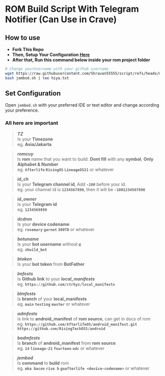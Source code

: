 # ROM Build Script With Telegram Notifier (Can Use in Crave)
## How to use
+ **Fork This Repo**
+ **Then, Setup Your Configuration [Here](https://github.com/ctrhyz/build_script#set-configuration)**
+ **After that, Run this command below inside your rom project folder**
```bash
# Change yourUsername with your github username
wget https://raw.githubusercontent.com/Shravan55555/script/refs/heads/main/jembod.sh
bash jembod.sh | tee hiya.txt
```

## Set Configuration
Open `jembod.sh` with your preferred IDE or text editor and change according your preference.
### All here are important
>**_TZ_** \
>Is your **Timezone** \
>eg. **Asia/Jakarta**

>**_romcuy_** \
>Is **rom** name that you want to build. **Dont fill** with any **symbol**, **Only Alphabet & Number** \
>eg. **`Afterlife` `RisingOS` `LineageOS21`** or whatever

>**_id_ch_** \
>Is your **Telegram channel id**, Add **_`-100`_** before your id. \
>eg. your channel id is **`1234567890`**, then it will be **`-1001234567890`**

>**_id_owner_** \
>Is your **Telegram id** \
>eg. **`1234569890`**

>**_dcdnm_** \
>Is your **device codename** \
>eg. **`rosemary`** **`garnet`** **`X00TD`** or whatever

>**_botuname_** \
>Is your **bot username** without **`@`** \
>eg. **`zbuild_bot`**

>**_btoken_** \
>Is your **bot token** from **BotFather**

>**_lmfests_** \
>Is **Github link** to your **_local_manifests_** \
>eg. **`https://github.com/ctrhyz/local_manifests`**

>**_blmfests_** \
>Is **branch** of your **local_manifests** \
>eg. **`main`** **`testing`** **`master`** or whatever

>**_admfests_** \
>Is link to **android_manifest** of **rom source**, can get in docs of rom \
>eg. **`https://github.com/AfterlifeOS/android_manifest.git`** **`https://github.com/RisingTechOSS/android`**

>**_badmfests_** \
>Is **branch** of **android_manifest** from **rom source** \
>eg. **`14`** **`lineage-21`** **`fourteen`** **`udc`** or whatever

>**_jembod_** \
>Is **command** to **build** rom \
>eg. **`mka bacon`** **`rise b`** **`goafterlife <device-codename>`** or whatever
